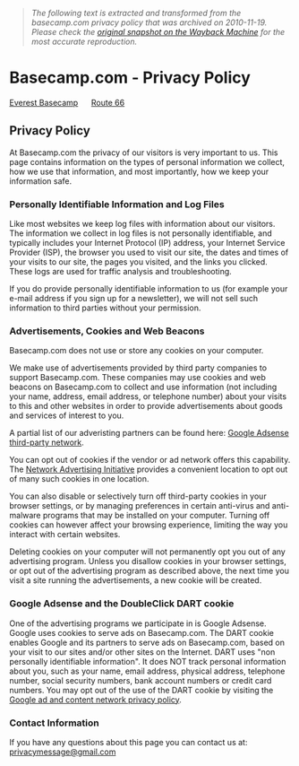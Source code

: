 > *The following text is extracted and transformed from the basecamp.com privacy policy that was archived on 2010-11-19. Please check the [original snapshot on the Wayback Machine](https://web.archive.org/web/20101119090959id_/http%3A//basecamp.com/privacy-policy.html) for the most accurate reproduction.*

# Basecamp.com - Privacy Policy

[Everest Basecamp](https://web.archive.org/)      [Route 66](https://web.archive.org/route-66-tour-the-mother-road/)

## Privacy Policy

At Basecamp.com the privacy of our visitors is very important to us. This page contains information on the types of personal information we collect, how we use that information, and most importantly, how we keep your information safe.

### Personally Identifiable Information and Log Files

Like most websites we keep log files with information about our visitors. The information we collect in log files is not personally identifiable, and typically includes your Internet Protocol (IP) address, your Internet Service Provider (ISP), the browser you used to visit our site, the dates and times of your visits to our site, the pages you visited, and the links you clicked. These logs are used for traffic analysis and troubleshooting. 

If you do provide personally identifiable information to us (for example your e-mail address if you sign up for a newsletter), we will not sell such information to third parties without your permission.

### Advertisements, Cookies and Web Beacons

Basecamp.com does not use or store any cookies on your computer.

We make use of advertisements provided by third party companies to support Basecamp.com. These companies may use cookies and web beacons on Basecamp.com to collect and use information (not including your name, address, email address, or telephone number) about your visits to this and other websites in order to provide advertisements about goods and services of interest to you.

A partial list of our adveristing partners can be found here: [Google Adsense third-party network](https://www.google.com/adsense/support/bin/answer.py?answer=94149).

You can opt out of cookies if the vendor or ad network offers this capability. The [Network Advertising Initiative](http://www.networkadvertising.org/managing/opt_out.asp) provides a convenient location to opt out of many such cookies in one location.

You can also disable or selectively turn off third-party cookies in your browser settings, or by managing preferences in certain anti-virus and anti-malware programs that may be installed on your computer. Turning off cookies can however affect your browsing experience, limiting the way you interact with certain websites.

Deleting cookies on your computer will not permanently opt you out of any advertising program. Unless you disallow cookies in your browser settings, or opt out of the advertising program as described above, the next time you visit a site running the advertisements, a new cookie will be created.

### Google Adsense and the DoubleClick DART cookie

One of the advertising programs we participate in is Google Adsense. Google uses cookies to serve ads on Basecamp.com. The DART cookie enables Google and its partners to serve ads on Basecamp.com, based on your visit to our sites and/or other sites on the Internet. DART uses "non personally identifiable information". It does NOT track personal information about you, such as your name, email address, physical address, telephone number, social security numbers, bank account numbers or credit card numbers. You may opt out of the use of the DART cookie by visiting the [Google ad and content network privacy policy](http://www.google.com/privacy_ads.html).

### Contact Information

If you have any questions about this page you can contact us at: [privacymessage@gmail.com](mailto:privacymessage@gmail.com)
